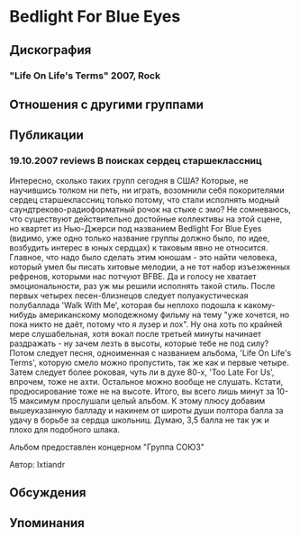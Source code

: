 # Bedlight For Blue Eyes



## Дискография

### "Life On Life's Terms" 2007, Rock




## Отношения с другими группами


## Публикации

### 19.10.2007 reviews В поисках сердец старшеклассниц

<P>Интересно, сколько таких групп сегодня в США? Которые, не научившись толком ни петь, ни играть, возомнили себя покорителями сердец старшеклассниц только потому, что стали исполнять модный саундтреково-радиоформатный рочок на стыке с эмо? Не сомневаюсь, что существуют действительно достойные коллективы на этой сцене, но квартет из Нью-Джерси под названием Bedlight For Blue Eyes (видимо, уже одно только название группы должно было, по идее, возбудить интерес в юных сердцах) к таковым явно не относится. Главное, что надо было сделать этим юношам - это найти человека, который умел бы писать хитовые мелодии, а не тот набор изъезженных рефренов, которыми нас потчуют BFBE. Да и голосу не хватает эмоциональности, раз уж мы решили исполнять такой стиль. После первых четырех песен-близнецов следует полуакустическая полубаллада 'Walk With Me', которая бы неплохо подошла к какому-нибудь американскому молодежному фильму на тему "уже хочется, но пока никто не даёт, потому что я лузер и лох". Ну она хоть по крайней мере слушабельная, хотя вокал после третьей минуты начинает раздражать - ну зачем лезть в высоты, которые тебе не под силу? Потом следует песня, одноименная с названием альбома, 'Life On Life's Terms', которую смело можно пропустить, так же как и первые четыре. Затем следует более роковая, чуть ли в духе 80-х, 'Too Late For Us', впрочем, тоже не ахти. Остальное можно вообще не слушать. Кстати, продюсирование тоже не на высоте. Итого, вы всего лишь минут за 10-15 максимум прослушали целый альбом. К этому плюсу добавим вышеуказанную балладу и накинем от широты души полтора балла за удачу в борьбе за сердца школьниц. Думаю, 3,5 балла не так уж и плохо для подобного шлака.</P>
<P>Альбом предоставлен концерном "Группа СОЮЗ"</P>
Автор: Ixtiandr


## Обсуждения


## Упоминания

